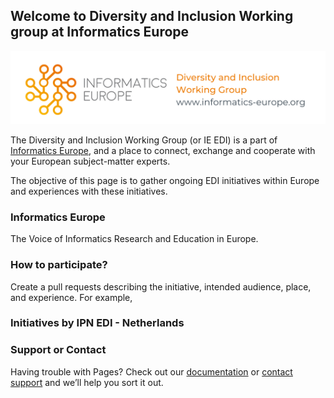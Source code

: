 ## Welcome to Diversity and Inclusion Working group at Informatics Europe

![IE logo](./IE_Diversity&InclusionWG_logo.png)

The Diversity and Inclusion Working Group (or IE EDI) is a part of [Informatics Europe](https://www.informatics-europe.org/), and a place to connect, exchange and cooperate with your European subject-matter experts.

The objective of this page is to gather ongoing EDI initiatives within Europe and experiences with these initiatives.

### Informatics Europe
The Voice of Informatics Research and Education in Europe. 

### How to participate?
Create a pull requests describing the initiative, intended audience, place, and experience.
For example, 

### Initiatives by IPN EDI - Netherlands


### Support or Contact

Having trouble with Pages? Check out our [documentation](https://docs.github.com/categories/github-pages-basics/) or [contact support](https://support.github.com/contact) and we’ll help you sort it out.
